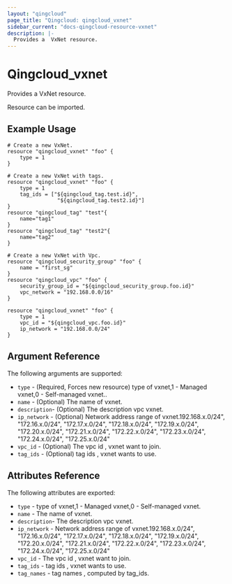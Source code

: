 ```yaml
---
layout: "qingcloud"
page_title: "Qingcloud: qingcloud_vxnet"
sidebar_current: "docs-qingcloud-resource-vxnet"
description: |-
  Provides a  VxNet resource.
---
```


# Qingcloud\_vxnet

Provides a  VxNet resource.  

Resource can be imported.

## Example Usage

```
# Create a new VxNet.
resource "qingcloud_vxnet" "foo" {
    type = 1
} 
```
```
# Create a new VxNet with tags.
resource "qingcloud_vxnet" "foo" {
    type = 1
	tag_ids = ["${qingcloud_tag.test.id}",
				"${qingcloud_tag.test2.id}"]
}
resource "qingcloud_tag" "test"{
	name="tag1"
}
resource "qingcloud_tag" "test2"{
	name="tag2"
}
```
```
# Create a new VxNet with Vpc.
resource "qingcloud_security_group" "foo" {
    name = "first_sg"
}
resource "qingcloud_vpc" "foo" {
	security_group_id = "${qingcloud_security_group.foo.id}"
	vpc_network = "192.168.0.0/16"
}

resource "qingcloud_vxnet" "foo" {
    type = 1
	vpc_id = "${qingcloud_vpc.foo.id}"
	ip_network = "192.168.0.0/24"
}
```
## Argument Reference

The following arguments are supported:

* `type` - (Required, Forces new resource) type of vxnet,1 - Managed vxnet,0 - Self-managed vxnet..
* `name` - (Optional) The name of vxnet.
* `description`- (Optional) The description vpc vxnet.
* `ip_network` - (Optional) Network address range of vxnet.192.168.x.0/24", "172.16.x.0/24", "172.17.x.0/24",
                                                                               					"172.18.x.0/24", "172.19.x.0/24", "172.20.x.0/24", "172.21.x.0/24", "172.22.x.0/24",
                                                                               					"172.23.x.0/24", "172.24.x.0/24", "172.25.x.0/24"
* `vpc_id` - (Optional) The vpc id , vxnet want to join.                                                  
* `tag_ids` - (Optional) tag ids , vxnet wants to use.
## Attributes Reference

The following attributes are exported:

* `type` - type of vxnet,1 - Managed vxnet,0 - Self-managed vxnet.
* `name` - The name of vxnet.
* `description`- The description vpc vxnet.
* `ip_network` - Network address range of vxnet.192.168.x.0/24", "172.16.x.0/24", "172.17.x.0/24",
                                                                               					"172.18.x.0/24", "172.19.x.0/24", "172.20.x.0/24", "172.21.x.0/24", "172.22.x.0/24",
                                                                               					"172.23.x.0/24", "172.24.x.0/24", "172.25.x.0/24"
* `vpc_id` - The vpc id , vxnet want to join.                                                  
* `tag_ids` - tag ids , vxnet wants to use.
* `tag_names` - tag names , computed by tag_ids.
